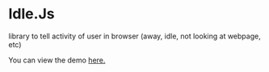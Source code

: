 Idle.Js
=======

library to tell activity of user in browser (away, idle, not looking at webpage, etc)

You can view the demo [here.](http://mixmasterxp.github.com/Idle.js/)